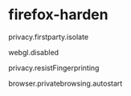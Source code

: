 # firefox-harden
privacy.firstparty.isolate

webgl.disabled

privacy.resistFingerprinting

browser.privatebrowsing.autostart
